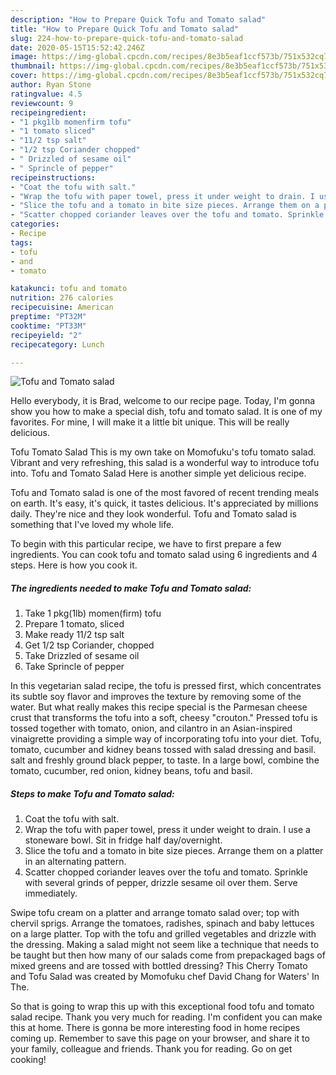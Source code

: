 ```yaml
---
description: "How to Prepare Quick Tofu and Tomato salad"
title: "How to Prepare Quick Tofu and Tomato salad"
slug: 224-how-to-prepare-quick-tofu-and-tomato-salad
date: 2020-05-15T15:52:42.246Z
image: https://img-global.cpcdn.com/recipes/8e3b5eaf1ccf573b/751x532cq70/tofu-and-tomato-salad-recipe-main-photo.jpg
thumbnail: https://img-global.cpcdn.com/recipes/8e3b5eaf1ccf573b/751x532cq70/tofu-and-tomato-salad-recipe-main-photo.jpg
cover: https://img-global.cpcdn.com/recipes/8e3b5eaf1ccf573b/751x532cq70/tofu-and-tomato-salad-recipe-main-photo.jpg
author: Ryan Stone
ratingvalue: 4.5
reviewcount: 9
recipeingredient:
- "1 pkg1lb momenfirm tofu"
- "1 tomato sliced"
- "11/2 tsp salt"
- "1/2 tsp Coriander chopped"
- " Drizzled of sesame oil"
- " Sprincle of pepper"
recipeinstructions:
- "Coat the tofu with salt."
- "Wrap the tofu with paper towel, press it under weight to drain. I use a stoneware bowl. Sit in fridge half day/overnight."
- "Slice the tofu and a tomato in bite size pieces. Arrange them on a platter in an alternating pattern."
- "Scatter chopped coriander leaves over the tofu and tomato. Sprinkle with several grinds of pepper, drizzle sesame oil over them. Serve immediately."
categories:
- Recipe
tags:
- tofu
- and
- tomato

katakunci: tofu and tomato 
nutrition: 276 calories
recipecuisine: American
preptime: "PT32M"
cooktime: "PT33M"
recipeyield: "2"
recipecategory: Lunch

---
```



![Tofu and Tomato salad](https://img-global.cpcdn.com/recipes/8e3b5eaf1ccf573b/751x532cq70/tofu-and-tomato-salad-recipe-main-photo.jpg)

Hello everybody, it is Brad, welcome to our recipe page. Today, I'm gonna show you how to make a special dish, tofu and tomato salad. It is one of my favorites. For mine, I will make it a little bit unique. This will be really delicious.

Tofu Tomato Salad This is my own take on Momofuku&#39;s tofu tomato salad. Vibrant and very refreshing, this salad is a wonderful way to introduce tofu into. Tofu and Tomato Salad Here is another simple yet delicious recipe.

Tofu and Tomato salad is one of the most favored of recent trending meals on earth. It's easy, it's quick, it tastes delicious. It's appreciated by millions daily. They're nice and they look wonderful. Tofu and Tomato salad is something that I've loved my whole life.


To begin with this particular recipe, we have to first prepare a few ingredients. You can cook tofu and tomato salad using 6 ingredients and 4 steps. Here is how you cook it.

<!--inarticleads1-->

##### The ingredients needed to make Tofu and Tomato salad:

1. Take 1 pkg(1lb) momen(firm) tofu
1. Prepare 1 tomato, sliced
1. Make ready 11/2 tsp salt
1. Get 1/2 tsp Coriander, chopped
1. Take  Drizzled of sesame oil
1. Take  Sprincle of pepper


In this vegetarian salad recipe, the tofu is pressed first, which concentrates its subtle soy flavor and improves the texture by removing some of the water. But what really makes this recipe special is the Parmesan cheese crust that transforms the tofu into a soft, cheesy &#34;crouton.&#34; Pressed tofu is tossed together with tomato, onion, and cilantro in an Asian-inspired vinaigrette providing a simple way of incorporating tofu into your diet. Tofu, tomato, cucumber and kidney beans tossed with salad dressing and basil. salt and freshly ground black pepper, to taste. In a large bowl, combine the tomato, cucumber, red onion, kidney beans, tofu and basil. 

<!--inarticleads2-->

##### Steps to make Tofu and Tomato salad:

1. Coat the tofu with salt.
1. Wrap the tofu with paper towel, press it under weight to drain. I use a stoneware bowl. Sit in fridge half day/overnight.
1. Slice the tofu and a tomato in bite size pieces. Arrange them on a platter in an alternating pattern.
1. Scatter chopped coriander leaves over the tofu and tomato. Sprinkle with several grinds of pepper, drizzle sesame oil over them. Serve immediately.


Swipe tofu cream on a platter and arrange tomato salad over; top with chervil sprigs. Arrange the tomatoes, radishes, spinach and baby lettuces on a large platter. Top with the tofu and grilled vegetables and drizzle with the dressing. Making a salad might not seem like a technique that needs to be taught but then how many of our salads come from prepackaged bags of mixed greens and are tossed with bottled dressing? This Cherry Tomato and Tofu Salad was created by Momofuku chef David Chang for Waters&#39; In The. 

So that is going to wrap this up with this exceptional food tofu and tomato salad recipe. Thank you very much for reading. I'm confident you can make this at home. There is gonna be more interesting food in home recipes coming up. Remember to save this page on your browser, and share it to your family, colleague and friends. Thank you for reading. Go on get cooking!
